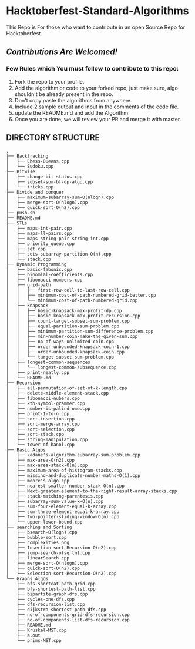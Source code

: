 # Hacktoberfest-Standard-Algorithms
This Repo is For those who want to contribute in an open Source Repo for Hacktoberfest.

## *Contributions Are Welcomed!*

### Few Rules which You must follow to contribute to this repo: 
1) Fork the repo to your profile.
2) Add the algorithm or code to your forked repo, just make sure, algo shouldn't be already present in the repo.
3) Don't copy paste the algorithms from anywhere.
4) Include 2 sample output and input in the comments of the code file.
5) update the README.md and add the Algorithm.
6) Once you are done, we will review your PR and merge it with master.


## DIRECTORY STRUCTURE
```
.
├── Backtracking
│   ├── Chess-Queens.cpp
│   └── Sudoku.cpp
├── Bitwise
│   ├── change-bit-status.cpp
│   ├── subset-sum-bf-dp-algo.cpp
│   └── tricks.cpp
├── Divide and conquer
│   ├── maximum-subarray-sum-O(nlogn).cpp
│   ├── merge-sort-O(nlogn).cpp
│   └── quick-sort-O(n2).cpp
├── push.sh
├── README.md
├── STLs
│   ├── maps-int-pair.cpp
│   ├── maps-ll-pairs.cpp
│   ├── maps-string-pair-string-int.cpp
│   ├── priority_queue.cpp
│   ├── set.cpp
│   ├── sets-subarray-partition-O(n).cpp
│   └── stack.cpp
├── Dynamic Programming
│   ├── basic-fabonic.cpp
│   ├── binomial-coefficients.cpp
│   ├── fibonacci-numbers.cpp
│   ├── grid-path
│   │   ├── first-row-cell-to-last-row-cell.cpp
│   │   ├── minimum-cost-of-path-numbered-grid-better.cpp
│   │   └── minimum-cost-of-path-numbered-grid.cpp
│   ├── knapsack
│   │   ├── basic-knapsack-max-profit-dp.cpp
│   │   ├── basic-knapsack-max-profit-recursion.cpp
│   │   ├── count-target-subset-sum-problem.cpp
│   │   ├── equal-partition-sum-problem.cpp
│   │   ├── minimum-partition-sum-difference-problem.cpp
│   │   ├── min-number-coin-make-the-given-sum.cpp
│   │   ├── no-of-ways-unlimited-coin.cpp
│   │   ├── order-unbounded-knapsack-coin-1.cpp
│   │   ├── order-unbounded-knapsack-coin.cpp
│   │   └── target-subset-sum-problem.cpp
│   ├── longest-common-sequences
│   │   └── longest-common-subsequence.cpp
│   ├── print-neatly.cpp
│   └── README.md
├── Recursion
│   ├── all-permutation-of-set-of-k-length.cpp
│   ├── delete-middle-element-stack.cpp
│   ├── fibonacci-nubers.cpp
│   ├── kth-symbol-grammer.cpp
│   ├── number-is-palindrome.cpp
│   ├── print-1-to-n.cpp
│   ├── sort-insertion.cpp
│   ├── sort-merge-array.cpp
│   ├── sort-selection.cpp
│   ├── sort-stack.cpp
│   ├── string-manipulation.cpp
│   └── tower-of-hanoi.cpp
├── Basic Algos
│   ├── kadane's-algorithm-subarray-sum-problem.cpp
│   ├── max-area-O(n2).cpp
│   ├── max-area-stack-O(n).cpp
│   ├── maximum-area-of-histogram-stacks.cpp
│   ├── missing-and-duplicate-number-maths-O(1).cpp
│   ├── moore's algo.cpp
│   ├── nearest-smaller-number-stack-O(n).cpp
│   ├── Next-greater-element-to-the-right-result-array-stacks.cpp
│   ├── stack-matching-parentesis.cpp
│   ├── subarray-sum-value-k-O(n).cpp
│   ├── sum-four-element-equal-k-array.cpp
│   ├── sum-three-element-equal-k-array.cpp
│   ├── two-pointer-sliding-window-O(n).cpp
│   └── upper-lower-bound.cpp
├── searching and Sorting
│   ├── bsearch-O(logn).cpp
│   ├── bubble-sort.cpp
│   ├── complexities.png
│   ├── Insertion-sort-Recursion-O(n2).cpp
│   ├── jump-search-o(sqrtn).cpp
│   ├── linearSearch.cpp
│   ├── merge-sort-O(nlogn).cpp
│   ├── quick-sort-O(n2).cpp
│   └── Selection-sort-Recursion-O(n2).cpp
└── Graphs Algos
    ├── bfs-shorteat-path-grid.cpp
    ├── bfs-shortest-path-list.cpp
    ├── bipartite-graph-dfs.cpp
    ├── cycles-one-dfs.cpp
    ├── dfs-recursion-list.cpp
    ├── dijkstra-shortest-path-dfs.cpp
    ├── no-of-components-grid-dfs-recursion.cpp
    ├── no-of-components-list-dfs-recursion.cpp
    ├── README.md
    ├── Kruskal-MST.cpp
    ├── a.out
    └── prims-MST.cpp
```
